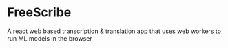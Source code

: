 
# FreeScribe
A react web based transcription &amp; translation app that uses web workers to run ML models in the browser

